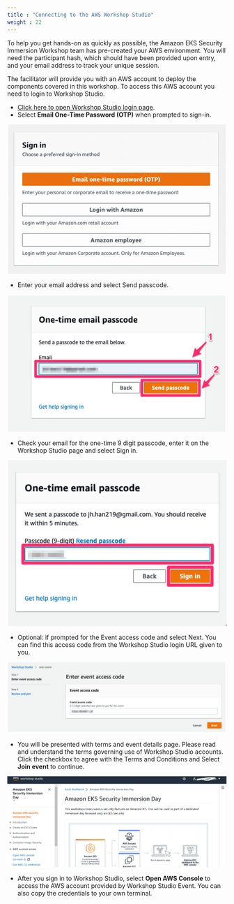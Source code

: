 ```yaml
---
title : "Connecting to the AWS Workshop Studio"
weight : 22
---
```


To help you get hands-on as quickly as possible, the Amazon EKS Security Immersion Workshop team has pre-created your AWS environment. You will need the participant hash, which should have been provided upon entry, and your email address to track your unique session.

The facilitator will provide you with an AWS account to deploy the components covered in this workshop. To access this AWS account you need to login to Workshop Studio.

* [Click here to open Workshop Studio login page](https://catalog.us-east-1.prod.workshops.aws/join).
* Select **Email One-Time Password (OTP)** when prompted to sign-in.

![sign-in](/static/images/sign-in.png)

* Enter your email address and select Send passcode.

![sign-in](/static/images/on-time1.png)

* Check your email for the one-time 9 digit passcode, enter it on the Workshop Studio page and select Sign in.

![sign-in](/static/images/on-time2.png)

* Optional: if prompted for the Event access code and select Next. You can find this access code from the Workshop Studio login URL given to you.

![sign-in](/static/images/event-hash.png)

* You will be presented with terms and event details page. Please read and understand the terms governing use of Workshop Studio accounts. Click the checkbox to agree with the Terms and Conditions and Select **Join event** to continue.

![sign-in](/static/images/dashboard.png)

* After you sign in to Workshop Studio, select **Open AWS Console** to access the AWS account provided by Workshop Studio Event. You can also copy the credentials to your own terminal.


